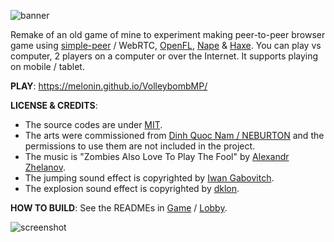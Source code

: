 ![banner](https://raw.githubusercontent.com/melonin/VolleybombMP/master/Banner.jpg "banner")

Remake of an old game of mine to experiment making peer-to-peer browser game using [simple-peer](https://github.com/feross/simple-peer) / WebRTC, [OpenFL](https://www.openfl.org/), [Nape](https://github.com/deltaluca/nape) & [Haxe](https://haxe.org/). You can play vs computer, 2 players on a computer or over the Internet. It supports playing on mobile / tablet.

**PLAY**: https://melonin.github.io/VolleybombMP/

**LICENSE & CREDITS**:
- The source codes are under [MIT](https://github.com/melonin/VolleybombMP/blob/master/LICENSE).
- The arts were commissioned from [Dinh Quoc Nam / NEBURTON](https://www.behance.net/neburton) and the permissions to use them are not included in the project.
- The music is "Zombies Also Love To Play The Fool" by [Alexandr Zhelanov](https://soundcloud.com/alexandr-zhelanov).
- The jumping sound effect is copyrighted by [Iwan Gabovitch](http://qubodup.net).
- The explosion sound effect is copyrighted by [dklon](http://opengameart.org/users/dklon).

**HOW TO BUILD**: See the READMEs in [Game](https://github.com/melonin/VolleybombMP/blob/master/Game/README.md) / [Lobby](https://github.com/melonin/VolleybombMP/tree/master/Lobby).
	
![screenshot](https://raw.githubusercontent.com/melonin/VolleybombMP/master/Screenshot.jpg "screenshot")
